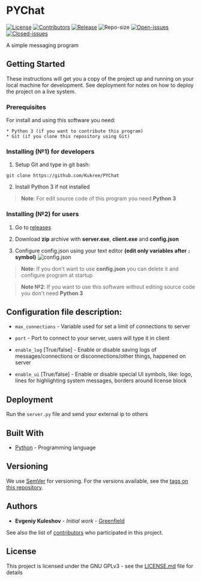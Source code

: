 # PYChat
[![License](https://img.shields.io/badge/license-GPLv3-blue.svg)](https://www.gnu.org/licenses/gpl-3.0)
[![Contributors](https://img.shields.io/github/contributors/Kukree/PYChat.svg)](https://github.com/Kukree/PYChat/contributors)
[![Release](https://img.shields.io/github/release/Kukree/PYChat.svg)](https://github.com/Kukree/PYChat/releases)
![Repo-size](https://img.shields.io/github/repo-size/Kukree/PYChat.svg)
[![Open-issues](https://img.shields.io/github/issues-raw/Kukree/PYChat.svg)](https://github.com/Kukree/PYChat/issues)
[![Closed-issues](https://img.shields.io/github/issues-closed-raw/Kukree/PYChat.svg)](https://github.com/Kukree/PYChat/issues?q=is%3Aissue+is%3Aclosed)

A simple messaging program

## Getting Started

These instructions will get you a copy of the project up and running on your local machine for development. See deployment for notes on how to deploy the project on a live system.

### Prerequisites

For install and using this software you need:

```
* Python 3 (if you want to contribute this program)
* Git (if you clone this repository using Git)
```

### Installing (№1) for developers

1. Setup Git and type in git bash:

`git clone https://github.com/Kukree/PYChat`

2. Install Python 3 if not installed

> **Note**: For edit source code of this program you need **Python 3**

### Installing (№2) for users

1. Go to [releases](https://github.com/Kukree/PYChat/releases)

2. Download **zip** archive with **server.exe**, **client.exe** and **config.json**

3. Configure config.json using your text editor **(edit only variables after `:` symbol)**
![config.json](https://imgur.com/yTwS2dT.png)

> **Note**: If you don't want to use **config.json** you can delete it and configure program at startup

> **Note №2**: If you want to use this software without editing source code you don't need **Python 3**

## Configuration file description:

* `max_connections` - Variable used for set a limit of connections to server

* `port` - Port to connect to your server, users will type it in client

* `enable_log` [True/false] - Enable or disable saving logs of messages/connections or disconnections/other things, happened on server

* `enable_ui` [True/false] - Enable or disable special UI symbols, like: logo, lines for highlighting system messages, borders around license block

## Deployment

Run the `server.py` file and send your external ip to others

## Built With

* [Python](https://python.org) - Programming language

## Versioning

We use [SemVer](http://semver.org/) for versioning. For the versions available, see the [tags on this repository](https://github.com/Kukree/PYChat/tags). 

## Authors

* **Evgeniy Kuleshov** - *Initial work* - [Greenfield](https://github.com/Kukree)

See also the list of [contributors](https://github.com/Kukree/PYChat/contributors) who participated in this project.

## License

This project is licensed under the GNU GPLv3 - see the [LICENSE.md](LICENSE) file for details
